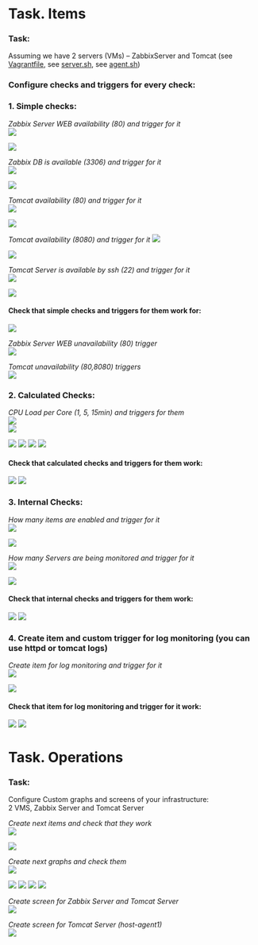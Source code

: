# Task. Items
### Task:
   Assuming we have 2 servers (VMs) – ZabbixServer and Tomcat (see [Vagrantfile](https://github.com/akonchyts/zabbix-tasks/blob/akonchyts/day3/Vagrantfile), see [server.sh](https://github.com/akonchyts/zabbix-tasks/blob/akonchyts/day3/server.sh), see [agent.sh](https://github.com/akonchyts/zabbix-tasks/blob/akonchyts/day3/agent.sh))  

### Configure checks and triggers for every check:  
### **1.** Simple checks:  
   *Zabbix Server WEB availability (80) and trigger for it*  
   <img src="pic/1.png">  
   
   <img src="pic/10.png">  
   
   *Zabbix DB is available (3306) and trigger for it*  
   <img src="pic/5.png">  
   
   <img src="pic/9.png">  
   
   *Tomcat availability (80) and trigger for it*  
   <img src="pic/7.png">  
   
   <img src="pic/1.png">  
   
   *Tomcat availability (8080) and trigger for it* 
   <img src="pic/3.png">  
   
   <img src="pic/6.png">  
   
   *Tomcat Server is available by ssh (22) and trigger for it*  
   <img src="pic/4.png">  
   
   <img src="pic/8.png">  

####   Check that simple checks and triggers for them work for:
   <img src="pic/11.png">  
   
   *Zabbix Server WEB unavailability (80) trigger*  
   <img src="pic/20.png">  
   
   *Tomcat unavailability (80,8080) triggers*  
   <img src="pic/19.png">  
   
   
### **2.** Calculated Checks:  
   *CPU Load per Core (1, 5, 15min) and triggers for them*  
   <img src="pic/12.png">  
   <img src="pic/15.png">  
   
   <img src="pic/13.png">  
   <img src="pic/16.png">  
   
   <img src="pic/14.png">  
   <img src="pic/17.png">  
   
#### Check that calculated checks and triggers for them work:  
   <img src="pic/18.png">  
   
   <img src="pic/26.png">  
   
   
### **3.** Internal Checks:
   *How many items are enabled and trigger for it*  
   <img src="pic/21.png">  
   
   <img src="pic/24.png">  
   
   *How many Servers are being monitored and trigger for it*  
   <img src="pic/22.png">  
   
   <img src="pic/25.png">  
   
#### Check that internal checks and triggers for them work:  
   <img src="pic/23.png">  
   
   <img src="pic/27.png">  
   
  
### **4.** Create item and custom trigger for log monitoring (you can use httpd or tomcat logs)  
   *Create item for log monitoring and trigger for it*  
   <img src="pic/28.png">  
   
   <img src="pic/31.png">  

#### Check that item for log monitoring and trigger for it work:  
   <img src="pic/29.png">  
   
   <img src="pic/30.png">  



# Task. Operations  
### Task:  
   Configure Custom graphs and screens of your infrastructure:  
   2 VMS, Zabbix Server and Tomcat Server  
   
   *Create next items and check that they work*  
   <img src="pic/47.png">  
   
   <img src="pic/48.png">  
   
   *Create next graphs and check them*  
   <img src="pic/40.png">  
   
   <img src="pic/42.png">  
   
   <img src="pic/43.png">  
   
   <img src="pic/44.png">  
   
   <img src="pic/45.png">  
   
   *Create screen for Zabbix Server and Tomcat Server*  
   <img src="pic/41.png">  
   
   *Create screen for Tomcat Server (host-agent1)*  
   <img src="pic/46.png">  

